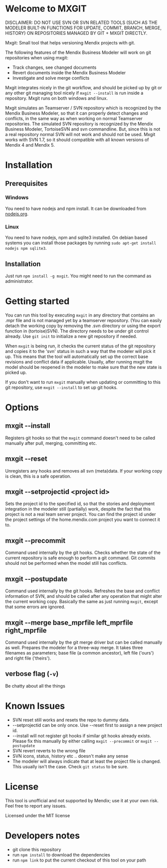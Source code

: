 Welcome to MXGIT
=====
DISCLAIMER: DO NOT USE SVN OR SVN RELATED TOOLS (SUCH AS THE MODELER BUILT-IN FUNCTIONS FOR UPDATE, COMMIT, BRANCH, MERGE, HISTORY) ON REPOSITORIES MANAGED BY GIT + MXGIT DIRECTLY.

Mxgit: Small tool that helps versioning Mendix projects with git.

The following features of the Mendix Business Modeler will work on git repositories when using mxgit:
* Track changes, see changed documents
* Revert documents inside the Mendix Business Modeler
* Investigate and solve merge conflicts

Mxgit integrates nicely in the git workflow, and should be picked up by git or any other git managing tool nicely if `mxgit --install` is run inside a repository. Mxgit runs on both windows and linux.

Mxgit simulates an Teamserver / SVN repository which is recognized by the Mendix Business Modeler, so that it can properly detect changes and conflicts, in the same way as when working on normal Teamserver repositories. The simulated SVN repository is recognized by the Mendix Business Modeler, TortoiseSVN and svn commandline. But, since this is not a real repository normal SVN will not work and should not be used. Mxgit works with SVN 1.7, so it should compatible with all known versions of Mendix 4 and Mendix 5.

# Installation

## Prerequisites

### Windows
You need to have nodejs and npm install. It can be downloaded from [nodejs.org](https://nodejs.org).

### Linux
You need to have nodejs, npm and sqlite3 installed. On debian based systems you can install those packages by running `sudo apt-get install nodejs npm sqlite3`.

## Installation

Just run `npm install -g mxgit`. You might need to run the command as administrator.

# Getting started

You can run this tool by executing `mxgit` in any directory that contains an .mpr file and is not managed yet by a teamserver repository. (You can easily detach the working copy by removing the .svn directory or using the export function in (tortoise)SVN). The directory needs to be under git control already. Use `git init` to initialize a new git repository if needed.

When `mxgit` is being run, it checks the current status of the git repository and copies it to the 'svn' status in such a way that the modeler will pick it up. This means that the tool will automatically set up the correct base revisions and conflict data if applicable. Usually, after running mxgit the model should be reopened in the modeler to make sure that the new state is picked up.

If you don't want to run `mxgit` manually when updating or committing to this git repository, use `mxgit --install` to set up git hooks.


# Options

## mxgit --install

Registers git hooks so that the `mxgit` command doesn't need to be called manually after pull, merging, committing etc.

## mxgit --reset

Unregisters any hooks and removes all svn (meta)data. If your working copy is clean, this is a safe operation.

## mxgit --setprojectid &lt;project id&gt;

Sets the project id to the specified id, so that the stories and deployment integration in the modeler still (partially) work, despite the fact that this project is not a real team server project. You can find the project id under the project settings of the home.mendix.com project you want to connect it to.

## mxgit --precommit

Command used internally by the git hooks. Checks whether the state of the current repository is safe enough to perform a git command. Git commits should not be performed when the model still has conflicts.

## mxgit --postupdate

Command used internally by the git hooks. Refreshes the base and conflict information of SVN, and should be called after any operation that might alter the current working copy. Basically the same as just running `mxgit`, except that some errors are ignored.

## mxgit --merge base_mprfile left_mprfile right_mprfile

Command used internally by the git merge driver but can be called manually as well. Prepares the modeler for a three-way merge. It takes three filenames as parameters; base file (a common ancestor), left file ('ours') and right file ('theirs').

## verbose flag (`-v`)

Be chatty about all the things

# Known Issues

* SVN reset still works and resets the repo to dummy data.
* --setprojectid can be only once. Use --reset first to assign a new project id.
* --install will not register git hooks if similar git hooks already exists. Please fix this manually by either calling `mxgit --precommit` or `mxgit --postupdate`
* SVN revert reverts to the wrong file
* SVN icons, status, history etc .. doesn't make any sense
* The modeler will always indicate that at least the project file is changed. This usually isn't the case. Check `git status` to be sure.

# License
This tool is unofficial and not supported by Mendix; use it at your own risk. Feel free to report any issues.

Licensed under the MIT license

# Developers notes

* git clone this repository
* run `npm install` to download the dependencies
* run `npm link` to put the current checkout of this tool on your path